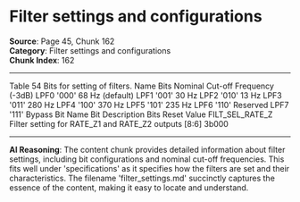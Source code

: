 # Filter settings and configurations

**Source**: Page 45, Chunk 162  
**Category**: Filter settings and configurations  
**Chunk Index**: 162

---

Table 54 Bits for setting of filters.
Name Bits Nominal Cut-off Frequency (-3dB)
LPF0 '000' 68 Hz (default)
LPF1 '001' 30 Hz
LPF2 '010' 13 Hz
LPF3 '011' 280 Hz
LPF4 '100' 370 Hz
LPF5 '101' 235 Hz
LPF6 '110' Reserved
LPF7 '111' Bypass
Bit Name Bit Description Bits Reset Value
FILT_SEL_RATE_Z Filter setting for RATE_Z1 and RATE_Z2 outputs [8:6] 3b000

---

**AI Reasoning**: The content chunk provides detailed information about filter settings, including bit configurations and nominal cut-off frequencies. This fits well under 'specifications' as it specifies how the filters are set and their characteristics. The filename 'filter_settings.md' succinctly captures the essence of the content, making it easy to locate and understand.

